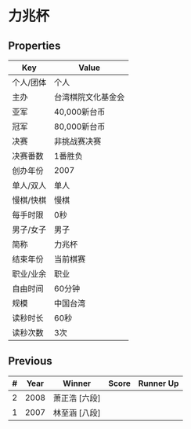 # 力兆杯

## Properties

| Key | Value |
| --- | ----- |
| 个人/团体 | 个人 |
| 主办 | 台湾棋院文化基金会 |
| 亚军 | 40,000新台币 |
| 冠军 | 80,000新台币 |
| 决赛 | 非挑战赛决赛 |
| 决赛番数 | 1番胜负 |
| 创办年份 | 2007 |
| 单人/双人 | 单人 |
| 慢棋/快棋 | 慢棋 |
| 每手时限 | 0秒 |
| 男子/女子 | 男子 |
| 简称 | 力兆杯 |
| 结束年份 | 当前棋赛 |
| 职业/业余 | 职业 |
| 自由时间 | 60分钟 |
| 规模 | 中国台湾 |
| 读秒时长 | 60秒 |
| 读秒次数 | 3次 |

## Previous

| # | Year | Winner | Score | Runner Up |
| --- | --- | --- | --- | --- |
| 2 | 2008 | 萧正浩 [六段] |  |  |
| 1 | 2007 | 林至涵 [八段] |  |  |


